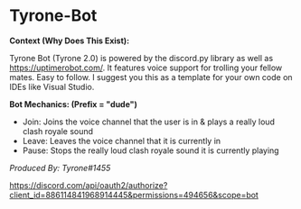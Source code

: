 # Tyrone-Bot

**Context (Why Does This Exist):**

Tyrone Bot (Tyrone 2.0) is powered by the discord.py library as well as https://uptimerobot.com/. It features voice support for trolling your fellow mates. Easy to follow. I suggest you this as a template for your own code on IDEs like Visual Studio.

**Bot Mechanics: (Prefix = "dude")**

- Join: Joins the voice channel that the user is in & plays a really loud clash royale sound
- Leave: Leaves the voice channel that it is currently in 
- Pause: Stops the really loud clash royale sound it is currently playing

*Produced By: Tyrone#1455*

https://discord.com/api/oauth2/authorize?client_id=886114841968914445&permissions=494656&scope=bot
